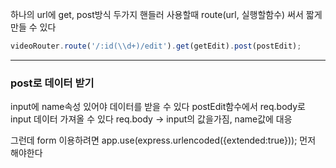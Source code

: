 
하나의 url에 get, post방식 두가지 핸들러 사용할때
route(url, 실행할함수)
써서 짧게 만들 수 있다

```javascript
videoRouter.route('/:id(\\d+)/edit').get(getEdit).post(postEdit);
```

---

### post로 데이터 받기

input에 name속성 있어야 데이터를 받을 수 있다
postEdit함수에서 req.body로 input 데이터 가져올 수 있다
req.body -> input의 값을가짐, name값에 대응


그런데 form 이용하려면 
app.use(express.urlencoded({extended:true}));
먼저 해야한다